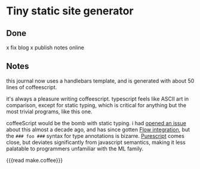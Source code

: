 # Tiny static site generator

## Done 

x fix blog
x publish notes online

## Notes

this journal now uses a handlebars template, and is generated with about 50 lines of coffeescript.

it's always a pleasure writing coffeescript. typescript feels like ASCII art in comparison, except for static typing, which is critical for anything but the most trivial programs, like this one.

coffeeScript would be the bomb with static typing. i had [opened an issue](https://github.com/jashkenas/coffeescript/issues/2576) about this almost a decade ago, and has since gotten [Flow integration](https://coffeescript.org/#type-annotations), but the `### foo ###` syntax for type annotations is bizarre. [Purescript](https://www.purescript.org/) comes close, but deviates significantly from javascript semantics, making it less palatable to programmers unfamiliar with the ML family.


{{{read make.coffee}}}
